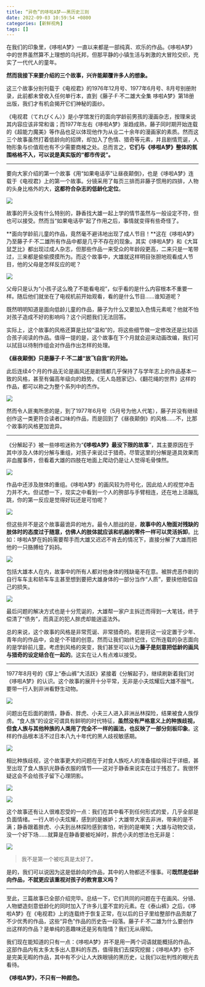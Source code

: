 ```yaml
---
title: “异色”的哆啦A梦——黑历史三则
date: 2022-09-03 10:59:54 +0800
categories: [新鲜视角]
tags: []
---
```



在我们的印象里，《哆啦A梦》一直以来都是一部纯真、欢乐的作品。《哆啦A梦》中的世界虽然算不上理想的乌托邦，但那平静的小镇生活与刺激的大冒险交织，充实了一代代人的童年。

**然而我接下来要介绍的三个故事，兴许能颠覆许多人的想象。**

这三个故事分别刊载于《电视君》的1976年12月号、1977年6月号、8月号别册附录，此前都未曾收入任何单行本，直到《藤子·F·不二雄大全集 哆啦A梦》第18册出版，我们才有机会揭开它们神秘的面纱。

《电视君（てれびくん）》是小学馆发行的面向学龄前男孩的漫画杂志，按理来说其内容应该非常和谐；而1977年左右《哆啦A梦》渐趋成熟，藤子同时期开始连载的《超能力魔美》等作品也足以体现他作为从业二十余年的漫画家的素质。然而这三个故事虽然打着低龄向的招牌，却加入了色情、猎奇等元素，并且剧情荒诞，人物形象与价值观也有不少需要商榷之处。总而言之，**它们与《哆啦A梦》整体的氛围格格不入，可以说是真实版的“都市传说”。**

---

要向大家介绍的第一个故事《用“如果电话亭”让昼夜颠倒》，也是《哆啦A梦》连载于《电视君》上的第一个故事。分镜采用了每页三排而非藤子惯用的四排，人物的头身比格外的大，**这都符合杂志的低龄化定位**。

![](https://picx.zhimg.com/80/v2-f635cf11653c7946f8c0c53002d105db_1440w.jpg?source=d16d100b)

故事的开头没有什么特别的，静香找大雄一起上学的情节虽然与一般设定不符，但也可以接受。然而当“如果电话亭”起了作用之后，事情就变得有些奇怪了。

**面向学龄前儿童的作品，竟然毫不避讳地出现了成人节目！**这在《哆啦A梦》乃至藤子·F·不二雄所有作品中都是几乎不存在的现象。其实《哆啦A梦》和《大耳鼠芝比》都出现过成人杂志，但那些作品一来受众的年龄段更高，二来只是一笔带过，三来都是偷偷摸摸所为。而这个故事中，大雄就这样明目张胆地观看成人节目，他的父母是怎样反应的呢？

![](https://pica.zhimg.com/80/v2-98eafdd990c55473ae73c1142d40ede1_1440w.jpg?source=d16d100b)

父母只是认为“小孩子这么晚了不能看电视”，似乎看的是什么内容根本不重要一样。随后他们就坐在了电视机前开始观看，看的是什么节目……谁知道呢？

既然明明知道是面向低龄儿童的作品，藤子为什么又要加入色情元素呢？他就不怕对孩子造成不好的影响吗？这个问题我们无法回答。

实际上，这个故事的风格还算是比较“温和”的，将这些细节做一定修改还是比较适合孩子阅读的作品。值得一提的是，这个故事在下个月就会迎来动画改编，我们可以拭目以待制作组会对作品作出怎样的处理。  

**《昼夜颠倒》只是藤子·F·不二雄“放飞自我”的开始。**  

此后连续4个月的作品无论是画风还是剧情都几乎保持了与学年志上的作品基本一致的风格，甚至有偏高年级向的趋势。《无人岛翘家记》、《翻花绳的世界》这样的作品，都可以称之为整个系列中的杰作。

![](https://pic3.zhimg.com/80/v2-ee1e5f276b2a80d0cb82b0d0bc20cf44_1440w.jpg?source=d16d100b)

然而令人匪夷所思的是，到了1977年6月号（5月号为他人代笔），藤子并没有继续创作这一类更符合读者口味的作品，而是回到了《昼夜颠倒》的风格……不，比那个故事的风格更加诡异。

---

《分解起子》被一些哆啦迷称为“**《哆啦A梦》最没下限的故事**”，其主要原因在于其中涉及人体的分解与重组，对孩子来说过于猎奇。尽管这里的分解是道具效果而非血腥事件，但看着大雄的四肢在地面上爬动仍是让人觉得毛骨悚然。

![](https://pica.zhimg.com/80/v2-8ce6068ddbef0109536b2a65f9c82a7a_1440w.jpg?source=d16d100b)

作品中还涉及肢体的重组。《哆啦A梦》的画风较为符号化，因此给人的视觉冲击力并不大。但试想一下，现实之中看到一个人的胯部与手臂相连，还在地上活蹦乱跳，你的第一反应是觉得好玩还是可怕呢？

![](https://pic1.zhimg.com/80/v2-7f7872f3996acbac5baed1d002ef243f_1440w.jpg?source=d16d100b)

但这些并不是这个故事最诡异的地方。最令人胆战的是，**故事中的人物面对残缺的肢体时的态度过于随意，仿佛人的肢体就应该和机器的零件一样可以灵活拆卸**。比如：哆啦A梦在妈妈需要帮手而大雄又迟迟不肯去的情况下，直接分解了大雄而把他的一只胳膊给了妈妈。

![](https://pic1.zhimg.com/80/v2-e83b5438a2da9eff144de6b43a8e7e87_1440w.jpg?source=d16d100b)

包括大雄本人在内，故事中的所有人都对他身体的残缺毫不在意。被胖虎恶作剧的自行车车主和轿车车主甚至想到要把大雄身体的一部分当作“人质”，要挟他赔偿自己的损失。

![](https://pica.zhimg.com/80/v2-26ed3fda6b9ed24888d89fa87b2fdd11_1440w.jpg?source=d16d100b)

最后问题的解决方式也是十分荒诞的，大雄帮一家户主拆迁而得到一大笔钱，终于偿清了“债务”，而真正的犯人胖虎却能逍遥法外。

总的来说，这个故事的风格是非常荒诞、非常猎奇的。若是将这一设定置于少年、青年向的作品中，会是个不错的创意。然而让我们始终记住，它所连载的杂志面向的是学龄前儿童。考虑到风格的突变，我们甚至可以认为**藤子是刻意把低龄的画风与猎奇的设定结合在一起的**。这实在让人有点难以接受。

---

1977年8月号的《穿上“泰山裤”大活跃》紧接着《分解起子》，继续刷新着我们对《哆啦A梦》的认识。这个故事的展开十分平常，无非是小夫炫耀后大雄不服气，要带一行人到非洲看野生动物。

![](https://pic1.zhimg.com/80/v2-96e6372a00d565e88d3b7171c94c1585_1440w.jpg?source=d16d100b)

问题出在后面的剧情，静香、胖虎、小夫三人进入非洲丛林探险，结果被食人族俘虏。“食人族”的设定可谓具有鲜明的时代特征，**虽然没有严格意义上的种族歧视，但食人族与其他种族的人类用了完全不一样的画法，也反映了一部分刻板印象**。这样的作品根本活不过日本八九十年代的黑人歧视敏感期。

![](https://pic4.zhimg.com/80/v2-f0bb2dd1fe5e3011957227ff9a2379b8_1440w.jpg?source=d16d100b)

相比种族歧视，这个故事更大的问题在于对食人族吃人的准备描绘得过于详细，甚至出现了食人族扒光静香衣服的情节——这对于静香来说实在过于残忍了。我很怀疑这会不会给孩子留下心理阴影。

![](https://picx.zhimg.com/80/v2-68d5a1b30ecff80a4464cbefaff6fc0d_1440w.jpg?source=d16d100b)

![](https://pica.zhimg.com/80/v2-20c71627fa4348a1a1fa874c0b8f99c9_1440w.jpg?source=d16d100b)

这个故事还有让人很难忍受的一点：我们在其中看不到任何形式的爱，几乎全部是负面情绪。一行人听小夫炫耀，感到的是嫉妒；大雄带大家去非洲，带来的是不满；静香跟着胖虎、小夫到丛林探险感到害怕，听到的是嘲笑；大雄与动物交谈，没一个好下场……就算是在静香要被吃掉时，胖虎小夫的想法也无非是：

![](https://pic2.zhimg.com/80/v2-ae122559c9be4cc2c0603f71e0c31c4a_1440w.jpg?source=d16d100b)

> 我不是第一个被吃真是太好了。

是的，我们可以说因为这是低龄向的作品，其中的人物都还不懂事。可**既然是低龄向作品，不就更应该重视对孩子的教育意义吗？**

---

至此，三篇故事已全部介绍完毕。总结一下，它们共同的问题在于在画风、分镜、人物塑造刻意低龄化的同时加入了许多儿童不宜的元素。在《泰山裤》之后，《哆啦A梦》在《电视君》上的连载终于恢复正常，在以后的日子里给整部作品贡献了不少优秀的作品，这些“异色”作品的历史告一段落。藤子·F·不二雄为什么要创作出这样的作品？是单纯的恶趣味还是另有隐情？我们无从得知。

我们现在能知道的只有一点：《哆啦A梦》并不是用一两个词语就能概括的作品。这部作品内有太多太多出人意料的东西，值得我们去探究挖掘；《哆啦A梦》也不是完美无暇的作品，其中有不少让人大跌眼镜的黑历史，让我们以批判性的眼光去看待。  

**《哆啦A梦》，不只有一种颜色。**